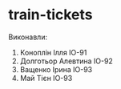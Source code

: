 # train-tickets
Виконавли:
1. Коноплін Ілля ІО-91
2. Долготьор Алевтина ІО-92
3. Ващенко Ірина ІО-93
4. Май Тієн ІО-93
